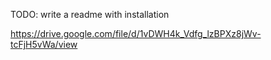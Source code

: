 TODO: write a readme with installation

https://drive.google.com/file/d/1vDWH4k_Vdfg_lzBPXz8jWv-tcFjH5vWa/view
